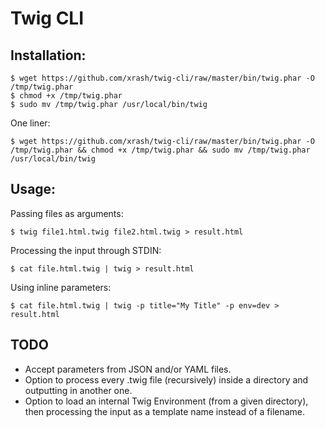 # Twig CLI

## Installation:

    $ wget https://github.com/xrash/twig-cli/raw/master/bin/twig.phar -O /tmp/twig.phar
	$ chmod +x /tmp/twig.phar
	$ sudo mv /tmp/twig.phar /usr/local/bin/twig

One liner:

    $ wget https://github.com/xrash/twig-cli/raw/master/bin/twig.phar -O /tmp/twig.phar && chmod +x /tmp/twig.phar && sudo mv /tmp/twig.phar /usr/local/bin/twig

## Usage:

Passing files as arguments:

    $ twig file1.html.twig file2.html.twig > result.html

Processing the input through STDIN:

    $ cat file.html.twig | twig > result.html

Using inline parameters:

    $ cat file.html.twig | twig -p title="My Title" -p env=dev > result.html

## TODO

 - Accept parameters from JSON and/or YAML files.
 - Option to process every .twig file (recursively) inside a directory and outputting in another one.
 - Option to load an internal Twig Environment (from a given directory), then processing the input as a template name instead of a filename.
